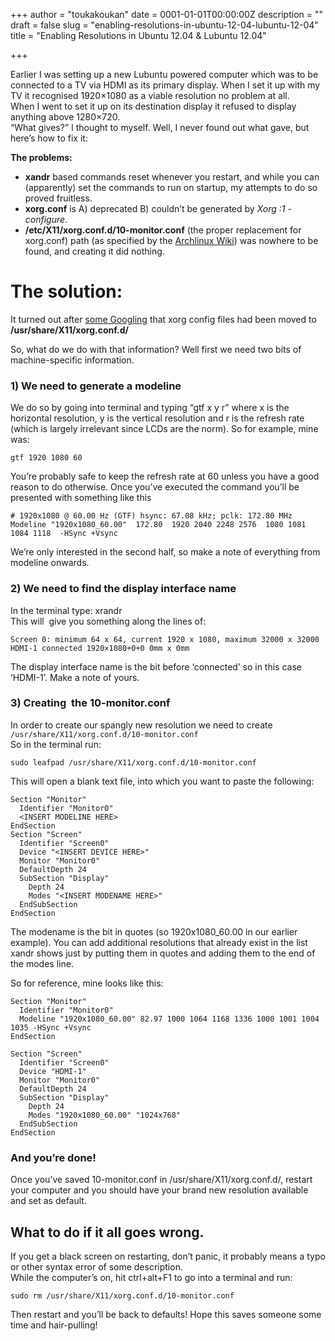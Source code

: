 +++
author = "toukakoukan"
date = 0001-01-01T00:00:00Z
description = ""
draft = false
slug = "enabling-resolutions-in-ubuntu-12-04-lubuntu-12-04"
title = "Enabling Resolutions in Ubuntu 12.04 & Lubuntu 12.04"

+++

Earlier I was setting up a new Lubuntu powered computer which was to be connected to a TV via HDMI as its primary display. When I set it up with my TV it recognised 1920×1080 as a viable resolution no problem at all.  
 When I went to set it up on its destination display it refused to display anything above 1280×720.  
 “What gives?” I thought to myself. Well, I never found out what gave, but here’s how to fix it:

**The problems:**

- **xandr** based commands reset whenever you restart, and while you can (apparently) set the commands to run on startup, my attempts to do so proved fruitless.
- **xorg.conf** is A) deprecated B) couldn’t be generated by *Xorg :1 -configure*.
- **/etc/X11/xorg.conf.d/10-monitor.conf** (the proper replacement for xorg.conf) path (as specified by the [Archlinux Wiki](https://wiki.archlinux.org/index.php/Xorg.conf)) was nowhere to be found, and creating it did nothing.


# The solution:

It turned out after [some Googling](https://wiki.ubuntu.com/X/Config/Resolution#Not_recognised_video_cards) that xorg config files had been moved to **/usr/share/X11/xorg.conf.d/**

So, what do we do with that information? Well first we need two bits of machine-specific information.

### 1) We need to generate a modeline

We do so by going into terminal and typing “gtf x y r” where x is the horizontal resolution, y is the vertical resolution and r is the refresh rate (which is largely irrelevant since LCDs are the norm). So for example, mine was:

```
gtf 1920 1080 60
```

You’re probably safe to keep the refresh rate at 60 unless you have a good reason to do otherwise. Once you’ve executed the command you’ll be presented with something like this

```
# 1920x1080 @ 60.00 Hz (GTF) hsync: 67.08 kHz; pclk: 172.80 MHz Modeline "1920x1080_60.00"  172.80  1920 2040 2248 2576  1080 1081 1084 1118  -HSync +Vsync
```

We’re only interested in the second half, so make a note of everything from modeline onwards.

### 2) We need to find the display interface name

In the terminal type: xrandr  
 This will  give you something along the lines of:

```
Screen 0: minimum 64 x 64, current 1920 x 1080, maximum 32000 x 32000 HDMI-1 connected 1920×1080+0+0 0mm x 0mm
```

The display interface name is the bit before ‘connected’ so in this case ‘HDMI-1’. Make a note of yours.

### 3) Creating  the 10-monitor.conf

In order to create our spangly new resolution we need to create `/usr/share/X11/xorg.conf.d/10-monitor.conf`  
 So in the terminal run:

```
sudo leafpad /usr/share/X11/xorg.conf.d/10-monitor.conf
```

This will open a blank text file, into which you want to paste the following:

```
Section "Monitor"
  Identifier "Monitor0"
  <INSERT MODELINE HERE>
EndSection
Section "Screen"
  Identifier "Screen0"
  Device "<INSERT DEVICE HERE>"
  Monitor "Monitor0"
  DefaultDepth 24
  SubSection "Display"
    Depth 24
    Modes "<INSERT MODENAME HERE>"
  EndSubSection
EndSection
```

The modename is the bit in quotes (so 1920x1080_60.00 in our earlier example). You can add additional resolutions that already exist in the list xandr shows just by putting them in quotes and adding them to the end of the modes line.

So for reference, mine looks like this:

```
Section "Monitor"
  Identifier "Monitor0"
  Modeline "1920x1080_60.00" 82.97 1000 1064 1168 1336 1000 1001 1004 1035 -HSync +Vsync
EndSection

Section "Screen"
  Identifier "Screen0"
  Device "HDMI-1"
  Monitor "Monitor0"
  DefaultDepth 24
  SubSection "Display"
    Depth 24
    Modes "1920x1080_60.00" "1024x768"
  EndSubSection
EndSection
```

### And you’re done!

Once you’ve saved 10-monitor.conf in /usr/share/X11/xorg.conf.d/, restart your computer and you should have your brand new resolution available and set as default.


## What to do if it all goes wrong.

If you get a black screen on restarting, don’t panic, it probably means a typo or other syntax error of some description.  
 While the computer’s on, hit ctrl+alt+F1 to go into a terminal and run:

```
sudo rm /usr/share/X11/xorg.conf.d/10-monitor.conf
```

Then restart and you’ll be back to defaults! Hope this saves someone some time and hair-pulling!

